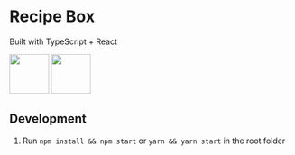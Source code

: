 # Recipe Box

Built with TypeScript + React

<div>
<img src="https://hackr.io/tutorials/typescript/logo-typescript.svg?ver=1550646462" width="70" height="70">
<img src="https://jaki-jezyk-programowania.pl/img/react.png" width="70" height="70">

</div>

## Development

1. Run `npm install && npm start` or `yarn && yarn start` in the root folder
